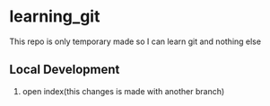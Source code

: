 # learning_git

This repo is only temporary made so I can learn git and nothing else

## Local Development

1. open index(this changes is made with another branch)
